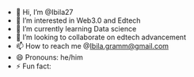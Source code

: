 - 👋 Hi, I’m @Ibila27
- 👀 I’m interested in Web3.0 and Edtech
- 🌱 I’m currently learning Data science 
- 💞️ I’m looking to collaborate on edtech advancement 
- 📫 How to reach me @Ibila.gramm@gmail.com 
- 😄 Pronouns: he/him
- ⚡ Fun fact: 

<!---
Ibila27/Ibila27 is a ✨ special ✨ repository because its `README.md` (this file) appears on your GitHub profile.
You can click the Preview link to take a look at your changes.
--->
